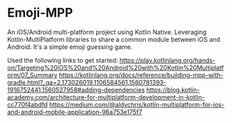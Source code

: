 # Emoji-MPP
An iOS/Android multi-platform project using Kotlin Native.  Leveraging Kotlin-MultiPlatform libraries to share a common module between iOS and Android.  It's a simple emoji guessing game.


Used the following links to get started:
https://play.kotlinlang.org/hands-on/Targeting%20iOS%20and%20Android%20with%20Kotlin%20Multiplatform/07_Summary
https://kotlinlang.org/docs/reference/building-mpp-with-gradle.html?_ga=2.173026019.1106584561.1560781393-1916752441.1560527958#adding-dependencies
https://blog.kotlin-academy.com/architecture-for-multiplatform-development-in-kotlin-cc770f4abdfd
https://medium.com/@aldychris/kotlin-multiplatform-for-ios-and-android-mobile-application-96a753e175f7
